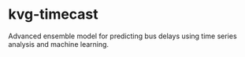 # kvg-timecast
Advanced ensemble model for predicting bus delays using time series analysis and machine learning.
